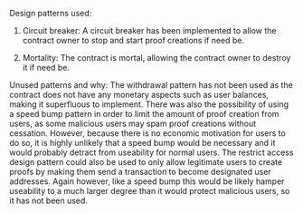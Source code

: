 Design patterns used:

1) Circuit breaker: A circuit breaker has been implemented to allow the contract owner to stop and start proof creations if need be.

2) Mortality: The contract is mortal, allowing the contract owner to destroy it if need be.


Unused patterns and why:
The withdrawal pattern has not been used as the contract does not have any monetary aspects such as user balances, making it superfluous to implement. There was also the possibility of using a speed bump pattern in order to limit the amount of proof creation from users, as some malicious users may spam proof creations without cessation. However, because there is no economic motivation for users to do so, it is highly unlikely that a speed bump would be necessary and it would probably detract from useability for normal users. The restrict access design pattern could also be used to only allow legitimate users to create proofs by making them send a transaction to become designated user addresses. Again however, like a speed bump this would be likely hamper useability to a much larger degree than it would protect malicious users, so it has not been used. 
